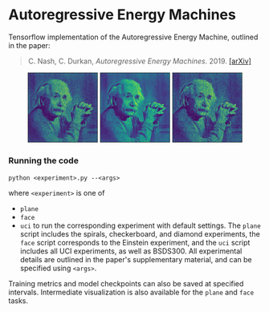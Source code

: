# Autoregressive Energy Machines 

Tensorflow implementation of the Autoregressive Energy Machine, outlined in the paper:

> C. Nash, C. Durkan, _Autoregressive Energy Machines_. 2019. [[arXiv]]()

<p align="center">
  <img width="140" height="140" src="./figures/einstein-data.png">
  <img width="140" height="140" src="./figures/einstein-aem.png">
  <img width="140" height="140" src="./figures/einstein-aem-samples.png">
</p>

### Running the code
```
python <experiment>.py --<args>
```
where ```<experiment>``` is one of 
- ```plane```
- ```face```
- ```uci```
to run the corresponding experiment with default settings. The ```plane``` script includes the spirals, checkerboard, and diamond experiments, the ```face``` script corresponds to the Einstein experiment, and the ```uci``` script includes all UCI experiments, as well as BSDS300. All experimental details are outlined in the paper's supplementary material, and can be specified using ```<args>```.

Training metrics and model checkpoints can also be saved at specified intervals. Intermediate visualization is also available for the ```plane``` and ```face``` tasks.